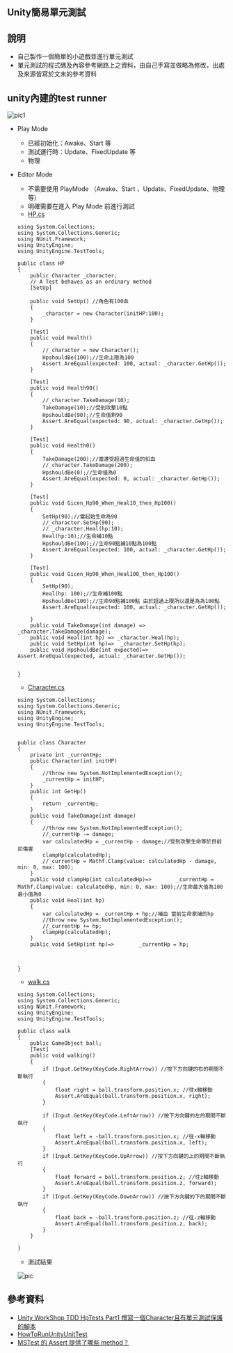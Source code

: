 ## Unity簡易單元測試
## 說明
* 自己製作一個簡單的小遊戲並進行單元測試
* 單元測試的程式碼及內容參考網路上之資料，由自己手寫並做略為修改，出處及來源皆寫於文末的參考資料
## unity內建的test runner
![pic1](https://github.com/www-abcdefg/sa110a/blob/master/pic/%E6%9C%9F%E6%9C%ABpic/pic1.png)
* Play Mode
    * 已經初始化：Awake、Start 等
    * 測試運行時：Update、FixedUpdate 等
    * 物理
* Editor Mode
    * 不需要使用 PlayMode （Awake、Start 、Update、FixedUpdate、物理等）
    * 明確需要在進入 Play Mode 前進行測試
    * [HP.cs]()
    ```
    using System.Collections;
    using System.Collections.Generic;
    using NUnit.Framework;
    using UnityEngine;
    using UnityEngine.TestTools;

    public class HP
    {
        public Character _character;
        // A Test behaves as an ordinary method
        [SetUp]

        public void SetUp() //角色有100血
        {
            _character = new Character(initHP:100);
        }

        [Test]
        public void Health()
        {
            //_character = new Character();
            HpshouldBe(100);//生命上限為100
            Assert.AreEqual(expected: 100, actual: _character.GetHp());
        }

        [Test]
        public void Health90() 
        {
            //_character.TakeDamage(10);
            TakeDamage(10);//受到攻擊10點
            HpshouldBe(90);//生命值剩90
            Assert.AreEqual(expected: 90, actual: _character.GetHp());
        }

        [Test]
        public void Health0()
        {
            TakeDamage(200);//當遭受超過生命值的扣血
            //_character.TakeDamage(200);
            HpshouldBe(0);//生命值為0
            Assert.AreEqual(expected: 0, actual: _character.GetHp());
        }

        [Test]
        public void Gicen_Hp90_When_Heal10_then_Hp100()
        {
            SetHp(90);//當起始生命為90
            //_character.SetHp(90);
            // _character.Heal(hp:10);
            Heal(hp:10);//生命補10點
            HpshouldBe(100);//生命90點補10點為100點
            Assert.AreEqual(expected: 100, actual: _character.GetHp());
        }

        [Test]
        public void Gicen_Hp90_When_Heal100_then_Hp100()
        {
            SetHp(90);
            Heal(hp: 100);//生命補100點
            HpshouldBe(100);//生命90點補100點 由於超過上限所以還是為為100點
            Assert.AreEqual(expected: 100, actual: _character.GetHp());

        }
        public void TakeDamage(int damage) => _character.TakeDamage(damage);
        public void Heal(int hp) => _character.Heal(hp);
        public void SetHp(int hp)=>  _character.SetHp(hp);
        public void HpshouldBe(int expected)=>  Assert.AreEqual(expected, actual: _character.GetHp());


    }

    ```
    * [Character.cs]()
    ```
    using System.Collections;
    using System.Collections.Generic;
    using NUnit.Framework;
    using UnityEngine;
    using UnityEngine.TestTools;


    public class Character 
    {
        private int _currentHp;
        public Character(int initHP)
        {
            //throw new System.NotImplementedException();
            _currentHp = initHP;
        }
        public int GetHp()
        {
            return _currentHp;
        }
        public void TakeDamage(int damage)
        {
            //throw new System.NotImplementedException();
            //_currentHp -= damage;
            var calculatedHp = _currentHp - damage;//受到攻擊生命等於目前扣傷害
            clampHp(calculatedHp);
            //_currentHp = Mathf.Clamp(value: calculatedHp - damage, min: 0, max: 100);
        }
        public void clampHp(int calculatedHp)=>        _currentHp = Mathf.Clamp(value: calculatedHp, min: 0, max: 100);//生命最大值為100最小值為0
        public void Heal(int hp)
        {
            var calculatedHp = _currentHp + hp;//補血 當前生命家捕的hp
            //throw new System.NotImplementedException();
            //_currentHp += hp; 
            clampHp(calculatedHp);
        }
        public void SetHp(int hp)=>        _currentHp = hp;
        


    }
    ```
    * [walk.cs]()
    ```
    using System.Collections;
    using System.Collections.Generic;
    using NUnit.Framework;
    using UnityEngine;
    using UnityEngine.TestTools;

    public class walk
    {
        public GameObject ball;
        [Test]
        public void walking()
        {
            if (Input.GetKey(KeyCode.RightArrow)) //按下方向鍵的右的期間不斷執行
            {
                float right = ball.transform.position.x; //往x軸移動
                Assert.AreEqual(ball.transform.position.x, right);
            }

            if (Input.GetKey(KeyCode.LeftArrow)) //按下方向鍵的左的期間不斷執行
            {
                float left = -ball.transform.position.x; //往-x軸移動
                Assert.AreEqual(ball.transform.position.x, left);
            }
            if (Input.GetKey(KeyCode.UpArrow)) //按下方向鍵的上的期間不斷執行
            {
                float forward = ball.transform.position.z; //往z軸移動
                Assert.AreEqual(ball.transform.position.z, forward);
            }
            if (Input.GetKey(KeyCode.DownArrow)) //按下方向鍵的下的期間不斷執行
            {
                float back = -ball.transform.position.z; //往-z軸移動
                Assert.AreEqual(ball.transform.position.z, back);
            }
        }

    }
    ```
    * 測試結果
    
    ![pic](https://github.com/www-abcdefg/sa110a/blob/master/pic/%E6%9C%9F%E6%9C%ABpic/pic.png)
## 參考資料
* [Unity WorkShop TDD HpTests Part1 撰寫一個Character且有單元測試保護的腳本](https://youtu.be/cw_0ArRw2LE)
* [HowToRunUnityUnitTest](https://github.com/yirui-wang-0212/UnityLearn-HowToRunUnityUnitTest)
* [MSTest 的 Assert 提供了哪些 method？](https://littlehorseboy.github.io/2020/03/06/2020-csharp-VisualStudio-MSTest-Assert/#Assert-AreNotEqual)
